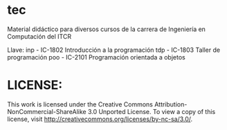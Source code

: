 tec
===

Material didáctico para diversos cursos de la carrera de Ingeniería en Computación del ITCR

Llave:
inp - IC-1802 Introducción a la programación
tdp - IC-1803 Taller de programación
poo - IC-2101 Programación orientada a objetos

# LICENSE:

This work is licensed under the Creative Commons Attribution-NonCommercial-ShareAlike 3.0 Unported License. To view a copy of this license, visit http://creativecommons.org/licenses/by-nc-sa/3.0/.
